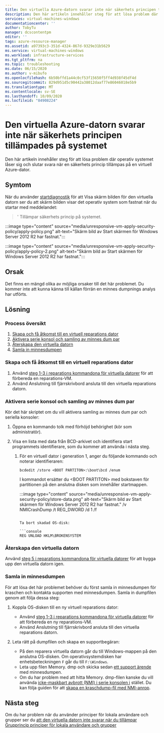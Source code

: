 ```yaml
---
title: Den virtuella Azure-datorn svarar inte när säkerhets principen tillämpades på systemet
description: Den här artikeln innehåller steg för att lösa problem där inläsnings skärmen fastnar när den virtuella datorn inte svarar när säkerhets principen tillämpas på systemet på en virtuell Azure-dator.
services: virtual-machines-windows
documentationcenter: ''
author: TobyTu
manager: dcscontentpm
editor: ''
tags: azure-resource-manager
ms.assetid: a97393c3-351d-4324-867d-9329e31b5629
ms.service: virtual-machines-windows
ms.workload: infrastructure-services
ms.tgt_pltfrm: na
ms.topic: troubleshooting
ms.date: 06/15/2020
ms.author: v-mibufo
ms.openlocfilehash: 6b50bffd1a44c0cf53f15650f5ff4d938f45df4d
ms.sourcegitcommit: 829d951d5c90442a38012daaf77e86046018e5b9
ms.translationtype: MT
ms.contentlocale: sv-SE
ms.lasthandoff: 10/09/2020
ms.locfileid: "84908224"
---
```

# <a name="azure-vm-is-unresponsive-while-applying-security-policy-to-the-system"></a>Den virtuella Azure-datorn svarar inte när säkerhets principen tillämpades på systemet

Den här artikeln innehåller steg för att lösa problem där operativ systemet låser sig och slutar svara när en säkerhets princip tillämpas på en virtuell Azure-dator.

## <a name="symptoms"></a>Symtom

När du använder [startdiagnostik](boot-diagnostics.md) för att Visa skärm bilden för den virtuella datorn ser du att skärm bilden visar det operativ system som fastnat när du startar med meddelandet:

> ' Tillämpar säkerhets princip på systemet.

:::image type="content" source="media/unresponsive-vm-apply-security-policy/apply-policy.png" alt-text="Skärm bild av Start skärmen för Windows Server 2012 R2 har fastnat.":::

:::image type="content" source="media/unresponsive-vm-apply-security-policy/apply-policy-2.png" alt-text="Skärm bild av Start skärmen för Windows Server 2012 R2 har fastnat.":::

## <a name="cause"></a>Orsak

Det finns en mängd olika av möjliga orsaker till det här problemet. Du kommer inte att kunna känna till källan förrän en minnes dumpnings analys har utförts.

## <a name="resolution"></a>Lösning

### <a name="process-overview"></a>Process översikt

1. [Skapa och få åtkomst till en virtuell reparations dator](#create-and-access-a-repair-vm)
2. [Aktivera serie konsol och samling av minnes dum par](#enable-serial-console-and-memory-dump-collection)
3. [Återskapa den virtuella datorn](#rebuild-the-vm)
4. [Samla in minnesdumpen](#collect-the-memory-dump-file)

### <a name="create-and-access-a-repair-vm"></a>Skapa och få åtkomst till en virtuell reparations dator

1. Använd [steg 1-3 i reparations kommandona för virtuella datorer](repair-windows-vm-using-azure-virtual-machine-repair-commands.md#repair-process-example) för att förbereda en reparations-VM.
2. Använd Anslutning till fjärrskrivbord ansluta till den virtuella reparations datorn.

### <a name="enable-serial-console-and-memory-dump-collection"></a>Aktivera serie konsol och samling av minnes dum par

Kör det här skriptet om du vill aktivera samling av minnes dum par och seriella konsoler:

1. Öppna en kommando tolk med förhöjd behörighet (kör som administratör).
2. Visa en lista med data från BCD-arkivet och identifiera start programmets identifierare, som du kommer att använda i nästa steg.

     1. För en virtuell dator i generation 1, anger du följande kommando och noterar identifieraren:

        ```console
        bcdedit /store <BOOT PARTITON>:\boot\bcd /enum
        ```

        I kommandot ersätter du \<BOOT PARTITON> med bokstaven för partitionen på den anslutna disken som innehåller startmappen.

        :::image type="content" source="media/unresponsive-vm-apply-security-policy/store-data.png" alt-text="Skärm bild av Start skärmen för Windows Server 2012 R2 har fastnat." /v NMICrashDump /t REG_DWORD /d 1 /f
        ```

        Ta bort skadad OS-disk:

        ```console
        REG UNLOAD HKLM\BROKENSYSTEM
        ```

### <a name="rebuild-the-vm"></a>Återskapa den virtuella datorn

Använd [steg 5 i reparations kommandona för virtuella datorer](repair-windows-vm-using-azure-virtual-machine-repair-commands.md#repair-process-example) för att bygga upp den virtuella datorn igen.

### <a name="collect-the-memory-dump-file"></a>Samla in minnesdumpen

För att lösa det här problemet behöver du först samla in minnesdumpen för kraschen och kontakta supporten med minnesdumpen. Samla in dumpfilen genom att följa dessa steg:

1. Koppla OS-disken till en ny virtuell reparations dator:

    - Använd [steg 1-3 i reparations kommandona för virtuella datorer](repair-windows-vm-using-azure-virtual-machine-repair-commands.md#repair-process-example) för att förbereda en ny reparations-VM.
    - Använd Anslutning till fjärrskrivbord ansluta till den virtuella reparations datorn.

2. Leta rätt på dumpfilen och skapa en supportbegäran:

    - På den reparera virtuella datorn går du till Windows-mappen på den anslutna OS-disken. Om operativsystemdisken har enhetsbeteckningen `F` går du till `F:\Windows`.
    - Leta upp filen Memory. dmp och skicka sedan [ett support ärende](https://portal.azure.com/?#blade/Microsoft_Azure_Support/HelpAndSupportBlade) med minnesdumpen.
    - Om du har problem med att hitta Memory. dmp-filen kanske du vill använda [icke-maskbart avbrott (NMI) i serie konsolen i](serial-console-windows.md#use-the-serial-console-for-nmi-calls) stället. Du kan följa guiden för att [skapa en kraschdump-fil med NMI-anrop](/windows/client-management/generate-kernel-or-complete-crash-dump).

## <a name="next-steps"></a>Nästa steg

Om du har problem när du använder principer för lokala användare och grupper ser du [att den virtuella datorn inte svarar när du tillämpar Grupprincip principer för lokala användare och grupper](unresponsive-vm-apply-group-policy.md)